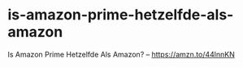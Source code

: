 # is-amazon-prime-hetzelfde-als-amazon
Is Amazon Prime Hetzelfde Als Amazon? – https://amzn.to/44lnnKN
